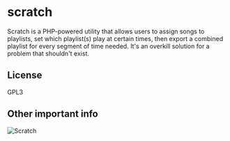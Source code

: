 # scratch
Scratch is a PHP-powered utility that allows users to assign songs to playlists, set which playlist(s) play at certain times, then export a combined playlist for every segment of time needed. It's an overkill solution for a problem that shouldn't exist.

## License
GPL3

## Other important info
![Scratch](https://cdn.calref.net/chat/img/emoticons/packs/ponicons/vsgrin.png)

